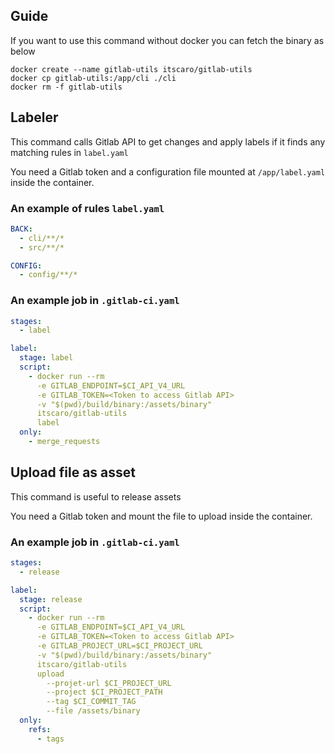 ## Guide
If you want to use this command without docker you can fetch the binary as below
```shell script
docker create --name gitlab-utils itscaro/gitlab-utils
docker cp gitlab-utils:/app/cli ./cli
docker rm -f gitlab-utils
```

## Labeler
This command calls Gitlab API to get changes and apply labels if it finds any matching rules in `label.yaml`

You need a Gitlab token and a configuration file mounted at `/app/label.yaml` inside the container.

### An example of rules `label.yaml`
```yaml
BACK:
  - cli/**/*
  - src/**/*

CONFIG:
  - config/**/*
```

### An example job in `.gitlab-ci.yaml`
```yaml
stages:
  - label

label:
  stage: label
  script:
    - docker run --rm
      -e GITLAB_ENDPOINT=$CI_API_V4_URL
      -e GITLAB_TOKEN=<Token to access Gitlab API>
      -v "$(pwd)/build/binary:/assets/binary"
      itscaro/gitlab-utils
      label
  only:
    - merge_requests
```

## Upload file as asset
This command is useful to release assets

You need a Gitlab token and mount the file to upload inside the container.

### An example job in `.gitlab-ci.yaml`
```yaml
stages:
  - release

label:
  stage: release
  script:
    - docker run --rm
      -e GITLAB_ENDPOINT=$CI_API_V4_URL
      -e GITLAB_TOKEN=<Token to access Gitlab API>
      -e GITLAB_PROJECT_URL=$CI_PROJECT_URL
      -v "$(pwd)/build/binary:/assets/binary"
      itscaro/gitlab-utils
      upload
        --projet-url $CI_PROJECT_URL
        --project $CI_PROJECT_PATH
        --tag $CI_COMMIT_TAG
        --file /assets/binary
  only:
    refs:
      - tags
```
